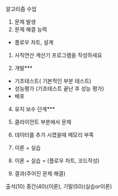 알고리즘 수업

1. ﻿﻿﻿문제 발생
2. ﻿﻿﻿문제 해결 능력

- 플로우 차트, 설계

1. 사칙연산 계산기 프로그램을 작성하세요

3. 개발***

- ﻿﻿기초테스트( 기본적인 부분 테스트)
- ﻿﻿성능평가 (기초테스트 끝난 후 성능 평가)
- ﻿﻿배포

4. 유지 보수 단계***

1. ﻿﻿﻿클라이언트 부분에서 문제
2. ﻿﻿﻿데이터를 추가 시켰을때 메모리 부족

1. ﻿﻿﻿이론 + 실습
2. ﻿﻿﻿이론 + 실습 = (플로우 차트, 코드작성)
3. ﻿﻿﻿결과(주어진 문제 해결)

출석(10) 중간(40)(이론), 기말(50)(실습or이론)